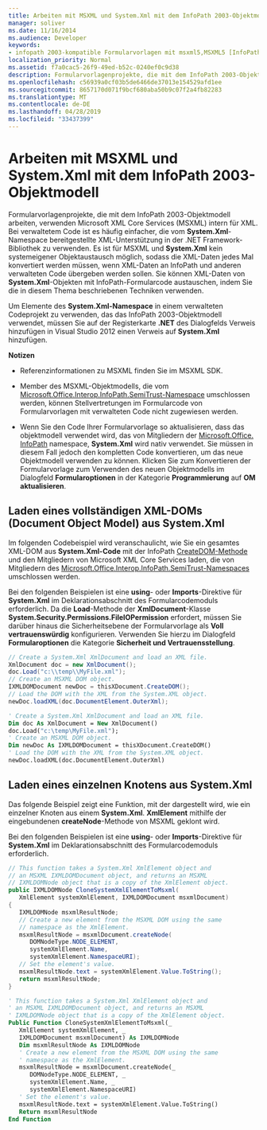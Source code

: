 ```yaml
---
title: Arbeiten mit MSXML und System.Xml mit dem InfoPath 2003-Objektmodell
manager: soliver
ms.date: 11/16/2014
ms.audience: Developer
keywords:
- infopath 2003-kompatible Formularvorlagen mit msxml5,MSXML5 [InfoPath 2007],MSXML5-Skript [InfoPath 2007],InfoPath 2007 mit MSXML5
localization_priority: Normal
ms.assetid: f7a0cac5-26f9-49ed-b52c-0240ef0c9d38
description: Formularvorlagenprojekte, die mit dem InfoPath 2003-Objektmodell arbeiten, verwenden Microsoft XML Core Services (MSXML) intern für XML. Bei verwaltetem Code ist es häufig einfacher, die vom System.Xml-Namespace bereitgestellte XML-Unterstützung in der .NET Framework-Bibliothek zu verwenden. Es ist für MSXML und System.Xml kein systemeigener Objektaustausch möglich, sodass die XML-Daten jedes Mal konvertiert werden müssen, wenn XML-Daten an InfoPath und anderen verwalteten Code übergeben werden sollen. Sie können XML-Daten von System.Xml-Objekten mit InfoPath-Formularcode austauschen, indem Sie die in diesem Thema beschriebenen Techniken verwenden.
ms.openlocfilehash: c56939a0cf03b5de6466de37013e154529afd1ee
ms.sourcegitcommit: 8657170d071f9bcf680aba50b9c07f2a4fb82283
ms.translationtype: MT
ms.contentlocale: de-DE
ms.lasthandoff: 04/28/2019
ms.locfileid: "33437399"
---
```

# <a name="working-with-msxml-and-systemxml-using-the-infopath-2003-object-model"></a>Arbeiten mit MSXML und System.Xml mit dem InfoPath 2003-Objektmodell

Formularvorlagenprojekte, die mit dem InfoPath 2003-Objektmodell arbeiten, verwenden Microsoft XML Core Services (MSXML) intern für XML. Bei verwaltetem Code ist es häufig einfacher, die vom **System.Xml**-Namespace bereitgestellte XML-Unterstützung in der .NET Framework-Bibliothek zu verwenden. Es ist für MSXML und **System.Xml** kein systemeigener Objektaustausch möglich, sodass die XML-Daten jedes Mal konvertiert werden müssen, wenn XML-Daten an InfoPath und anderen verwalteten Code übergeben werden sollen. Sie können XML-Daten von **System.Xml**-Objekten mit InfoPath-Formularcode austauschen, indem Sie die in diesem Thema beschriebenen Techniken verwenden. 
  
Um Elemente des **System.Xml-Namespace** in einem verwalteten Codeprojekt zu verwenden, das das InfoPath 2003-Objektmodell verwendet,  müssen Sie auf der Registerkarte **.NET** des Dialogfelds Verweis hinzufügen in Visual Studio 2012 einen Verweis auf **System.Xml** hinzufügen. 
  
 **Notizen**
  
- Referenzinformationen zu MSXML finden Sie im MSXML SDK.
    
- Member des MSXML-Objektmodells, die vom [Microsoft.Office.Interop.InfoPath.SemiTrust-Namespace](https://msdn.microsoft.com/library/Microsoft.Office.Interop.InfoPath.SemiTrust.aspx) umschlossen werden, können Stellvertretungen im Formularcode von Formularvorlagen mit verwalteten Code nicht zugewiesen werden. 
    
- Wenn Sie den Code Ihrer Formularvorlage so aktualisieren, dass das objektmodell verwendet wird, das von Mitgliedern der [Microsoft.Office. InfoPath](https://msdn.microsoft.com/library/Microsoft.Office.InfoPath.aspx) namespace, **System.Xml** wird nativ verwendet. Sie müssen in diesem Fall jedoch den kompletten Code konvertieren, um das neue Objektmodell verwenden zu können. Klicken Sie zum Konvertieren der Formularvorlage zum Verwenden des neuen Objektmodells im Dialogfeld **Formularoptionen** in der Kategorie **Programmierung** auf **OM aktualisieren**.
    
## <a name="loading-an-entire-xml-document-object-model-dom-from-systemxml"></a>Laden eines vollständigen XML-DOMs (Document Object Model) aus System.Xml

Im folgenden Codebeispiel wird veranschaulicht, wie Sie ein gesamtes XML-DOM aus **System.Xml-Code** mit der InfoPath [CreateDOM-Methode](https://msdn.microsoft.com/library/Microsoft.Office.Interop.InfoPath.SemiTrust._XDocument2.CreateDOM.aspx) und den Mitgliedern von Microsoft XML Core Services laden, die von Mitgliedern des [Microsoft.Office.Interop.InfoPath.SemiTrust-Namespaces](https://msdn.microsoft.com/library/Microsoft.Office.Interop.InfoPath.SemiTrust.aspx) umschlossen werden. 
  
Bei den folgenden Beispielen ist eine **using**- oder **Imports**-Direktive für **System.Xml** im Deklarationsabschnitt des Formularcodemoduls erforderlich. Da die **Load**-Methode der **XmlDocument**-Klasse **System.Security.Permissions.FileIOPermission** erfordert, müssen Sie darüber hinaus die Sicherheitsebene der Formularvorlage als **Voll vertrauenswürdig** konfigurieren. Verwenden Sie hierzu im Dialogfeld **Formularoptionen** die Kategorie **Sicherheit und Vertrauensstellung**. 
  
```cs
// Create a System.Xml XmlDocument and load an XML file.
XmlDocument doc = new XmlDocument();
doc.Load("c:\\temp\\MyFile.xml");
// Create an MSXML DOM object.
IXMLDOMDocument newDoc = thisXDocument.CreateDOM();
// Load the DOM with the XML from the System.XML object.
newDoc.loadXML(doc.DocumentElement.OuterXml);
```

```vb
' Create a System.Xml XmlDocument and load an XML file.
Dim doc As XmlDocument = New XmlDocument()
doc.Load("c:\temp\MyFile.xml");
' Create an MSXML DOM object.
Dim newDoc As IXMLDOMDocument = thisXDocument.CreateDOM()
' Load the DOM with the XML from the System.XML object.
newDoc.loadXML(doc.DocumentElement.OuterXml)
```

## <a name="loading-a-single-node-from-systemxml"></a>Laden eines einzelnen Knotens aus System.Xml

Das folgende Beispiel zeigt eine Funktion, mit der dargestellt wird, wie ein einzelner Knoten aus einem **System.Xml**. **XmlElement** mithilfe der eingebundenen **createNode**-Methode von MSXML geklont wird. 
  
Bei den folgenden Beispielen ist eine **using**- oder **Imports**-Direktive für **System.Xml** im Deklarationsabschnitt des Formularcodemoduls erforderlich. 
  
```cs
// This function takes a System.Xml XmlElement object and 
// an MSXML IXMLDOMDocument object, and returns an MSXML 
// IXMLDOMNode object that is a copy of the XmlElement object.
public IXMLDOMNode CloneSystemXmlElementToMsxml(
   XmlElement systemXmlElement, IXMLDOMDocument msxmlDocument)
{
   IXMLDOMNode msxmlResultNode;
   // Create a new element from the MSXML DOM using the same 
   // namespace as the XmlElement.
   msxmlResultNode = msxmlDocument.createNode(
      DOMNodeType.NODE_ELEMENT, 
      systemXmlElement.Name, 
      systemXmlElement.NamespaceURI);
   // Set the element's value.
   msxmlResultNode.text = systemXmlElement.Value.ToString();
   return msxmlResultNode;
}
```

```vb
' This function takes a System.Xml XmlElement object and 
' an MSXML IXMLDOMDocument object, and returns an MSXML 
' IXMLDOMNode object that is a copy of the XmlElement object.
Public Function CloneSystemXmlElementToMsxml(_
   XmlElement systemXmlElement, _
   IXMLDOMDocument msxmlDocument) As IXMLDOMNode
   Dim msxmlResultNode As IXMLDOMNode
   ' Create a new element from the MSXML DOM using the same 
   ' namespace as the XmlElement.
   msxmlResultNode = msxmlDocument.createNode(_
      DOMNodeType.NODE_ELEMENT, _
      systemXmlElement.Name, _
      systemXmlElement.NamespaceURI)
   ' Set the element's value.
   msxmlResultNode.text = systemXmlElement.Value.ToString()
   Return msxmlResultNode
End Function
```


